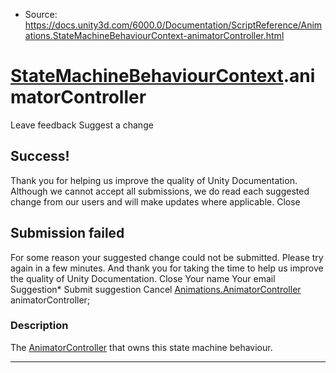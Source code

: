 * Source: https://docs.unity3d.com/6000.0/Documentation/ScriptReference/Animations.StateMachineBehaviourContext-animatorController.html

#  [StateMachineBehaviourContext](https://docs.unity3d.com/6000.0/Documentation/ScriptReference/Animations.StateMachineBehaviourContext.html).animatorController
Leave feedback
Suggest a change
## Success!
Thank you for helping us improve the quality of Unity Documentation. Although we cannot accept all submissions, we do read each suggested change from our users and will make updates where applicable.
Close
## Submission failed
For some reason your suggested change could not be submitted. Please <a>try again</a> in a few minutes. And thank you for taking the time to help us improve the quality of Unity Documentation.
Close
Your name Your email Suggestion* Submit suggestion
Cancel
[Animations.AnimatorController](https://docs.unity3d.com/6000.0/Documentation/ScriptReference/Animations.AnimatorController.html) animatorController; 
### Description
The [AnimatorController](https://docs.unity3d.com/6000.0/Documentation/ScriptReference/Animations.AnimatorController.html) that owns this state machine behaviour.
* * *

